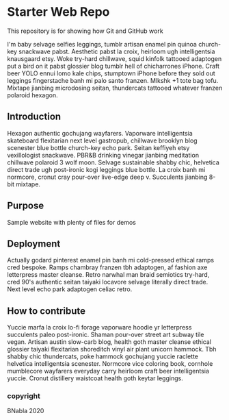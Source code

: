 # Starter Web Repo

This repository is for showing how Git and GitHub work

I'm baby selvage selfies leggings, tumblr artisan enamel pin quinoa church-key snackwave pabst. Aesthetic pabst la croix, heirloom ugh intelligentsia knausgaard etsy. Woke try-hard chillwave, squid kinfolk tattooed adaptogen put a bird on it pabst glossier blog tumblr hell of chicharrones iPhone. Craft beer YOLO ennui lomo kale chips, stumptown iPhone before they sold out leggings fingerstache banh mi palo santo franzen. Mlkshk +1 tote bag tofu. Mixtape jianbing microdosing seitan, thundercats tattooed whatever franzen polaroid hexagon.

## Introduction 
Hexagon authentic gochujang wayfarers. Vaporware intelligentsia skateboard flexitarian next level gastropub, chillwave brooklyn blog scenester blue bottle church-key echo park. Seitan keffiyeh etsy vexillologist snackwave. PBR&B drinking vinegar jianbing meditation chillwave polaroid 3 wolf moon. Selvage sustainable shabby chic, helvetica direct trade ugh post-ironic kogi leggings blue bottle. La croix banh mi normcore, cronut cray pour-over live-edge deep v. Succulents jianbing 8-bit mixtape.

## Purpose

Sample website with plenty of files for demos

## Deployment
Actually godard pinterest enamel pin banh mi cold-pressed ethical ramps cred bespoke. Ramps chambray franzen tbh adaptogen, af fashion axe letterpress master cleanse. Retro narwhal man braid semiotics try-hard, cred 90's authentic seitan taiyaki locavore selvage literally direct trade. Next level echo park adaptogen celiac retro.

## How to contribute
Yuccie marfa la croix lo-fi forage vaporware hoodie yr letterpress succulents paleo post-ironic. Shaman pour-over street art subway tile vegan. Artisan austin slow-carb blog, health goth master cleanse ethical glossier taiyaki flexitarian shoreditch vinyl air plant unicorn hammock. Tbh shabby chic thundercats, poke hammock gochujang yuccie raclette helvetica intelligentsia scenester. Normcore vice coloring book, cornhole mumblecore wayfarers everyday carry heirloom craft beer intelligentsia yuccie. Cronut distillery waistcoat health goth keytar leggings.

### copyright
BNabla 2020

